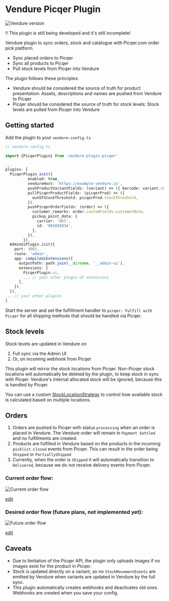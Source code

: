 # Vendure Picqer Plugin

![Vendure version](https://img.shields.io/npm/dependency-version/vendure-plugin-picqer/dev/@vendure/core)

!! This plugin is still being developed and it's still incomplete!

Vendure plugin to sync orders, stock and catalogue with Picqer.com order pick platform.

- Sync placed orders to Picqer
- Sync all products to Picqer
- Pull stock levels from Picqer into Vendure

The plugin follows these principles:

- Vendure should be considered the source of truth for product presentation: Assets, descriptions and names are pushed from Vendure to Picqer
- Picqer should be considered the source of truth for stock levels: Stock levels are pulled from Picqer into Vendure

## Getting started

Add the plugin to your `vendure-config.ts`

```ts
// vendure-config.ts

import {PicqerPlugin} from 'vendure-plugin-picqer'

...
plugins: [
  PicqerPlugin.init({
          enabled: true,
          vendureHost: 'https://example-vendure.io',
          pushProductVariantFields: (variant) => ({ barcode: variant.sku }),
          pullPicqerProductFields: (picqerProd) => ({
            outOfStockThreshold: picqerProd.stockThreshold,
          }),
          pushPicqerOrderFields: (order) => ({
            customer_remarks: order.customFields.customerNote,
            pickup_point_data: {
              carrier: 'dhl',
              id: '901892834',
            },
          }),
        }),
  AdminUiPlugin.init({
    port: 3002,
    route: 'admin',
    app: compileUiExtensions({
      outputPath: path.join(__dirname, '__admin-ui'),
      extensions: [
        PicqerPlugin.ui,
        ... // your other plugin UI extensions
      ],
    }),
  }),
... // your other plugins
]

```

Start the server and set the fulfillment handler to `picqer: Fulfill with Picqer` for all shipping methods that should be handled via Picqer.

## Stock levels

Stock levels are updated in Vendure on

1. Full sync via the Admin UI
2. Or, on incoming webhook from Picqer

This plugin will mirror the stock locations from Picqer. Non-Picqer stock locations will automatically be deleted by the plugin, to keep stock in sync with Picqer. Vendure's internal allocated stock will be ignored, because this is handled by Picqer.

You can use a custom [StockLocationStrategy](https://github.com/vendure-ecommerce/vendure/blob/major/packages/core/src/config/catalog/default-stock-location-strategy.ts) to control how available stock is calculated based on multiple locations.

## Orders

1. Orders are pushed to Picqer with status `processing` when an order is placed in Vendure. The Vendure order will remain in `Payment Settled` and no fulfillments are created.
2. Products are fulfilled in Vendure based on the products in the incoming `picklist.closed` events from Picqer. This can result in the order being `Shipped` or `PartiallyShipped`
3. Currently, when the order is `Shipped` it will automatically transition to `Delivered`, because we do not receive delivery events from Picqer.

### Current order flow:

![Current order flow](https://www.plantuml.com/plantuml/png/bOwn2i9038RtFaNef8E27Jj81n-W8BWVTr4FqqjDSe9lxnLQK73GBI7_z_tfr9nO7gWwOGfP43PxwAE_eq0BVTOhi8IoS9g7aPp70PF1ge5HE6HlklwA7z706EgIygWQqwMkvcE9BKGx0JUAQbjFh1ZWpBAOORUOFv6Ydl-P2ded5XtH4mv8yO62uV-cvfUcDtytHGPw0G00)

[edit](https://www.plantuml.com/plantuml/uml/bOwn2i9038RtFaNef8E27Jj81n-W8BWVTr4FqqjDSe9lxnLQK73GBI7_z_tfr9nO7gWwOGfP43PxwAE_eq0BVTOhi8IoS9g7aPp70PF1ge5HE6HlklwA7z706EgIygWQqwMkvcE9BKGx0JUAQbjFh1ZWpBAOORUOFv6Ydl-P2ded5XtH4mv8yO62uV-cvfUcDtytHGPw0G00)

### Desired order flow (future plans, not implemented yet):

![Future order flow](https://www.plantuml.com/plantuml/png/fP3DIiKm48NtVOgXArqec6KNSa4Ve731VKX6Rt3ousGYtBUtgGsKwiBWBapEcVFDEMNHBCNJy8B15aQuUuJPcGzac60k-GAHBJB4i3qIQOCUWy2DWiJH5YFvzbVx6GKamhYe3ERimjiuR9-Bx7nnAIspf-YJ3bUOricwsJ1gGGklaLi4FEoiBMogMU_aijmRYlc7e-dsbagrdLBPPitYDD7rcmVjE1p03e5jELWazucCjY_ckTd-qONgxaBz1RAl0TNNmExkKvLu-W80)

[edit](https://www.plantuml.com/plantuml/uml/fP3DIiKm48NtVOgXArqec6KNSa4Ve731VKX6Rt3ousGYtBUtgGsKwiBWBapEcVFDEMNHBCNJy8B15aQuUuJPcGzac60k-GAHBJB4i3qIQOCUWy2DWiJH5YFvzbVx6GKamhYe3ERimjiuR9-Bx7nnAIspf-YJ3bUOricwsJ1gGGklaLi4FEoiBMogMU_aijmRYlc7e-dsbagrdLBPPitYDD7rcmVjE1p03e5jELWazucCjY_ckTd-qONgxaBz1RAl0TNNmExkKvLu-W80)

## Caveats

- Due to limitation of the Picqer API, the plugin only uploads images if no images exist for the product in Picqer.
- Stock is updated directly on a variant, so no `StockMovementEvents` are emitted by Vendure when variants are updated in Vendure by the full sync.
- This plugin automatically creates webhooks and deactivates old ones. Webhooks are created when you save your config.
